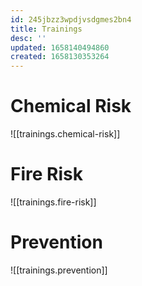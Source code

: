 ```yaml
---
id: 245jbzz3wpdjvsdgmes2bn4
title: Trainings
desc: ''
updated: 1658140494860
created: 1658130353264
---
```


# Chemical Risk

![[trainings.chemical-risk]]

# Fire Risk

![[trainings.fire-risk]]

# Prevention

![[trainings.prevention]]